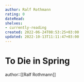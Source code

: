 ```yaml
---
author: Ralf Rothmann
rating: 0
dateRead: 
shelves: 
- currently-reading
created: 2022-06-24T08:53:25+03:00
updated: 2022-10-13T11:11:47+03:00
---
```

# To Die in Spring

author::[[Ralf Rothmann]]